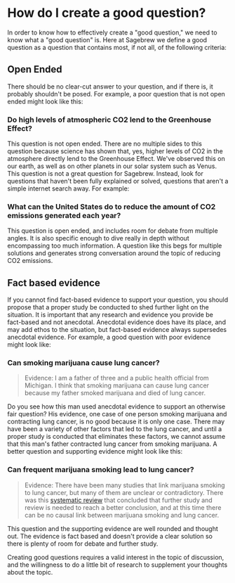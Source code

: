 # How do I create a good question? #
In order to know how to effectively create a "good question," we 
need to know what a "good question" is. Here at Sagebrew we define a 
good question as a question that contains most, if not all, of the following 
criteria:

## Open Ended ##
There should be no clear-cut answer to your question, 
and if there is, it probably shouldn't be posed. For example, 
a poor question that is not open ended might look like this: 

### Do high levels of atmospheric CO2 lend to the Greenhouse Effect? ###
This question is not open ended. There are no multiple sides to this question 
because science has shown that, yes, higher levels of CO2 in the atmosphere 
directly lend to the Greenhouse Effect. We've observed this on our earth, as 
well as on other planets in our solar system such as Venus. This question is 
not a great question for Sagebrew. Instead, look for questions that haven't 
been fully explained or solved, questions that aren't a simple internet search 
away. For example: 

### What can the United States do to reduce the amount of CO2 emissions generated each year? ###
This question is open ended, and includes room for debate from multiple angles. 
It is also specific enough to dive really in depth without encompassing too 
much information. A question like this begs for multiple solutions and 
generates strong conversation around the topic of reducing CO2 emissions. 

## Fact based evidence ##
If you cannot find fact-based evidence to support your question, you 
should propose that a proper study be conducted to shed further light 
on the situation. It is important that any research and evidence you provide 
be fact-based and not anecdotal. Anecdotal evidence does have its place, and 
may add ethos to the situation, but fact-based evidence always supersedes 
anecdotal evidence. For example, a good question with poor evidence might look 
like:

### Can smoking marijuana cause lung cancer? ###
> Evidence: I am a father of three and a public health official from Michigan. 
> I think that smoking marijuana can cause lung cancer because my father 
> smoked marijuana and died of lung cancer.

Do you see how this man used anecdotal evidence to support an otherwise fair 
question? His evidence, one case of one person smoking marijuana and 
contracting lung cancer, is no good because it is only one case. There 
may have been a variety of other factors that led to the lung cancer, and 
until a proper study is conducted that eliminates these factors, we cannot 
assume that this man's father contracted lung cancer from smoking marijuana. 
A better question and supporting evidence might look like this: 

### Can frequent marijuana smoking lead to lung cancer? ###
> Evidence: There have been many studies that link marijuana smoking to lung 
> cancer, but many of them are unclear or contradictory. There was this 
> [systematic review][1] that concluded that further study and review is needed to reach 
> a better conclusion, and at this time there can be no causal 
> link between marijuana smoking and lung cancer.


This question and the supporting evidence are well rounded and thought out. 
The evidence is fact based and doesn't provide a clear solution so there is 
plenty of room for debate and further study. 

Creating good questions requires a valid interest in the topic of 
discussion, and the willingness to do a little bit of research to 
supplement your thoughts about the topic.



[1]: http://archinte.jamanetwork.com/article.aspx?articleid=410634&gt "The Association Between Marijuana Smoking and Lung Cancer"